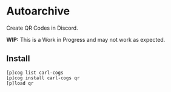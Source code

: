 # Autoarchive

Create QR Codes in Discord.

**WIP:** This is a Work in Progress and may not work as expected.

## Install

```
[p]cog list carl-cogs
[p]cog install carl-cogs qr
[p]load qr
```
